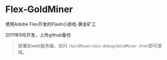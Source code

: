 # Flex-GoldMiner
使用Adobe Flex开发的Flash小游戏-黄金矿工

2011年9月开发，上传github备份

> 部署到web服务器，访问 `/GoldMiner/bin-debug/GoldMiner.html`即可游戏。

